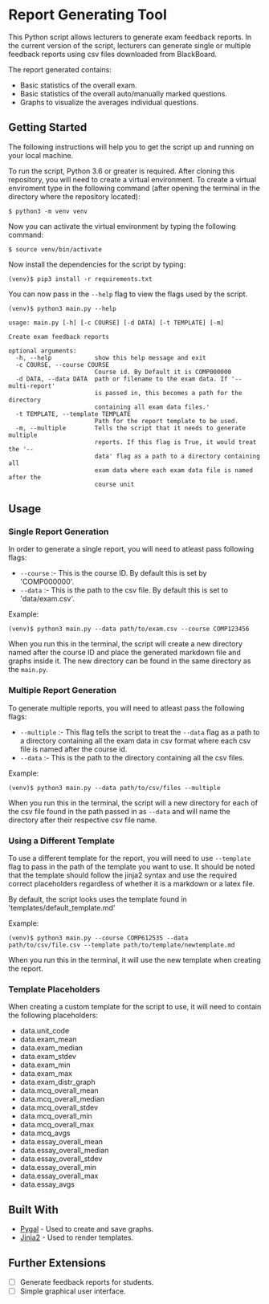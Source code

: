 # Report Generating Tool

This Python script allows lecturers to generate exam feedback reports. In the current version of the script, lecturers can generate single or multiple feedback reports using csv files downloaded from BlackBoard.

The report generated contains:
* Basic statistics of the overall exam.
* Basic statistics of the overall auto/manually marked questions.
* Graphs to visualize the averages individual questions.

## Getting Started
The following instructions will help you to get the script up and running on your local machine.

To run the script, Python 3.6 or greater is required. After cloning this repository, you will need to create a virtual environment. To create a virtual enviroment type in the following command (after opening the terminal in the directory where the repository located):
```
$ python3 -m venv venv
```

Now you can activate the virtual environment by typing the following command:
```
$ source venv/bin/activate
```

Now install the dependencies for the script by typing:
```
(venv)$ pip3 install -r requirements.txt
```

You can now pass in the `--help` flag to view the flags used by the script.

```
(venv)$ python3 main.py --help

usage: main.py [-h] [-c COURSE] [-d DATA] [-t TEMPLATE] [-m]

Create exam feedback reports

optional arguments:
  -h, --help            show this help message and exit
  -c COURSE, --course COURSE
                        Course id. By Default it is COMP000000
  -d DATA, --data DATA  path or filename to the exam data. If '--multi-report'
                        is passed in, this becomes a path for the directory
                        containing all exam data files.'
  -t TEMPLATE, --template TEMPLATE
                        Path for the report template to be used.
  -m, --multiple        Tells the script that it needs to generate multiple
                        reports. If this flag is True, it would treat the '--
                        data' flag as a path to a directory containing all
                        exam data where each exam data file is named after the
                        course unit
```

## Usage

### Single Report Generation
In order to generate a single report, you will need to atleast pass following flags:
* `--course` :- This is the course ID. By default this is set by 'COMP000000'.
* `--data` :- This is the path to the csv file. By default this is set to 'data/exam.csv'.

Example:
```
(venv)$ python3 main.py --data path/to/exam.csv --course COMP123456
```

When you run this in the terminal, the script will create a new directory named after the course ID and place the generated markdown file and graphs inside it. The new directory can be found in the same directory as the `main.py`.

### Multiple Report Generation
To generate multiple reports, you will need to atleast pass the following flags:
* `--multiple` :- This flag tells the script to treat the `--data` flag as a path to a directory containing all the exam data in csv format where each csv file is named after the course id.
* `--data` :- This is the path to the directory containing all the csv files.

Example:
```
(venv)$ python3 main.py --data path/to/csv/files --multiple
```
When you run this in the terminal, the script will a new directory for each of the csv file found in the path passed in as `--data` and will name the directory after their respective csv file name.

### Using a Different Template
To use a different template for the report, you will need to use `--template` flag to pass in the path of the template you want to use. It should be noted that the template should follow the jinja2 syntax and use the required correct placeholders regardless of whether it is a markdown or a latex file.

By default, the script looks uses the template found in 'templates/default_template.md'

Example:
```
(venv)$ python3 main.py --course COMP612535 --data path/to/csv/file.csv --template path/to/template/newtemplate.md
```

When you run this in the terminal, it will use the new template when creating the report.

### Template Placeholders
When creating a custom template for the script to use, it will need to contain the following placeholders:

* data.unit_code
* data.exam_mean
* data.exam_median
* data.exam_stdev
* data.exam_min
* data.exam_max
* data.exam_distr_graph
* data.mcq_overall_mean
* data.mcq_overall_median
* data.mcq_overall_stdev
* data.mcq_overall_min
* data.mcq_overall_max
* data.mcq_avgs
* data.essay_overall_mean
* data.essay_overall_median
* data.essay_overall_stdev
* data.essay_overall_min
* data.essay_overall_max
* data.essay_avgs

## Built With

* [Pygal](http://www.pygal.org/en/stable/documentation/) - Used to create and save graphs.
* [Jinja2](https://jinja.palletsprojects.com/en/2.11.x/) - Used to render templates.

## Further Extensions
* [ ] Generate feedback reports for students.  
* [ ] Simple graphical user interface.  